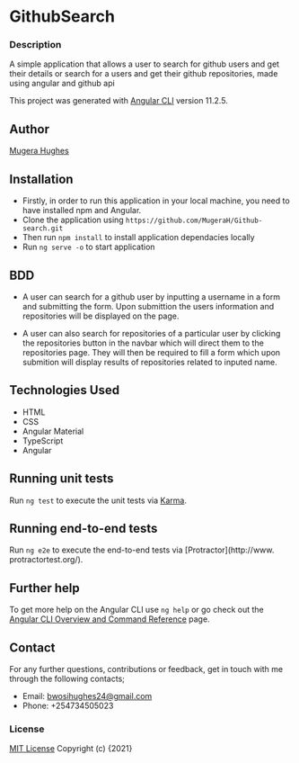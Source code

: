 # GithubSearch

### Description

A simple application that allows a user to search for github users and get their details or search for a users and get their github repositories, made using angular and github api

This project was generated with [Angular CLI](https://github.com/angular/angular-cli) version 11.2.5.

## Author

[Mugera Hughes](https://github.com/MugeraH)

## Installation

- Firstly, in order to run this application in your local machine, you need to have installed npm and Angular.
- Clone the application using `https://github.com/MugeraH/Github-search.git`
- Then run `npm install` to install application dependacies locally
- Run `ng serve -o` to start application

## BDD

- A user can search for a github user by inputting a username in a form and submitting the form. Upon submittion the users information and repositories will be displayed on the page.

- A user can also search for repositories of a particular user by clicking the repositories button in the navbar which will direct them to the repositories page. They will then be required to fill a form which upon submition will display results of repositories related to inputed name.

## Technologies Used

- HTML
- CSS
- Angular Material
- TypeScript
- Angular

## Running unit tests

Run `ng test` to execute the unit tests via [Karma](https://karma-runner.github.io).

## Running end-to-end tests

Run `ng e2e` to execute the end-to-end tests via [Protractor](http://www.
protractortest.org/).

## Further help

To get more help on the Angular CLI use `ng help` or go check out the [Angular CLI Overview and Command Reference](https://angular.io/cli) page.

## Contact

For any further questions, contributions or feedback, get in touch with me through the following contacts;

- Email: bwosihughes24@gmail.com
- Phone: +254734505023

### License

[MIT License](https://github.com/MugeraH/Github-search/blob/main/license) Copyright (c) {2021}
